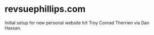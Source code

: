 # revsuephillips.com

Initial setup for new personal website h/t Troy Conrad Therrien via Dan Hassan.
